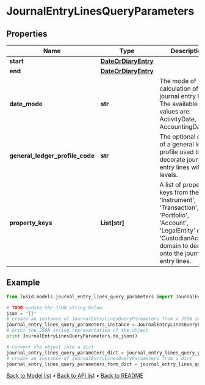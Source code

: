 # JournalEntryLinesQueryParameters


## Properties
Name | Type | Description | Notes
------------ | ------------- | ------------- | -------------
**start** | [**DateOrDiaryEntry**](DateOrDiaryEntry.md) |  | [optional] 
**end** | [**DateOrDiaryEntry**](DateOrDiaryEntry.md) |  | [optional] 
**date_mode** | **str** | The mode of calculation of the journal entry lines. The available values are: ActivityDate, AccountingDate. | [optional] 
**general_ledger_profile_code** | **str** | The optional code of a general ledger profile used to decorate journal entry lines with levels. | [optional] 
**property_keys** | **List[str]** | A list of property keys from the &#39;Instrument&#39;, &#39;Transaction&#39;, &#39;Portfolio&#39;, &#39;Account&#39;, &#39;LegalEntity&#39; or &#39;CustodianAccount&#39; domain to decorate onto the journal entry lines. | [optional] 

## Example

```python
from lusid.models.journal_entry_lines_query_parameters import JournalEntryLinesQueryParameters

# TODO update the JSON string below
json = "{}"
# create an instance of JournalEntryLinesQueryParameters from a JSON string
journal_entry_lines_query_parameters_instance = JournalEntryLinesQueryParameters.from_json(json)
# print the JSON string representation of the object
print JournalEntryLinesQueryParameters.to_json()

# convert the object into a dict
journal_entry_lines_query_parameters_dict = journal_entry_lines_query_parameters_instance.to_dict()
# create an instance of JournalEntryLinesQueryParameters from a dict
journal_entry_lines_query_parameters_form_dict = journal_entry_lines_query_parameters.from_dict(journal_entry_lines_query_parameters_dict)
```
[Back to Model list](../README.md#documentation-for-models) &#8226; [Back to API list](../README.md#documentation-for-api-endpoints) &#8226; [Back to README](../README.md)


